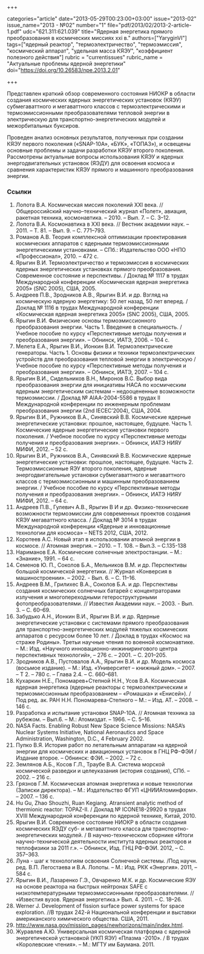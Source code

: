 +++

categories="article"
date="2013-05-29T00:23:00+03:00"
issue="2013-02"
issue_name="2013 - №02"
number="1"
file="pdf/2013/02/2013-2-article-1.pdf"
udc="621.311:621.039"
title="Ядерная энергетика прямого преобразования в космических миссиях ххi в."
authors=["YaryginVI"]
tags=["ядерный реактор", "термоэлектричество", "термоэмиссия", "космический аппарат", "удельная масса КЯЭУ", "коэффициент полезного действия"]
rubric = "currentissues"
rubric_name = "Актуальные проблемы ядерной энергетики"
doi="https://doi.org/10.26583/npe.2013.2.01"

+++

Представлен краткий обзор современного состояния НИОКР в области создания космических ядерных энергетических установок (КЯЭУ) субмегаваттного и мегаваттного классов с термоэлектрическими и термоэмиссионными преобразователями тепловой энергии в электрическую для транспортно-энергетических модулей и межорбитальных буксиров.

Проведен анализ основных результатов, полученных при создании КЯЭУ первого поколения («SNAP-10A», «БУК», «ТОПАЗ»), и освещены основные проблемы и задачи разработки КЯЭУ второго поколения. Рассмотрены актуальные вопросы использования КЯЭУ и ядерных энергодвигательных установок (ЯЭДУ) для освоения космоса и сравнения характеристик КЯЭУ прямого и машинного преобразования энергии.

### Ссылки

1. Лопота В.А. Космическая миссия поколений ХХI века. // Общероссийский научно–технический журнал «Полет», авиация, ракетная техника, космонавтика. – 2010. – Вып. 7. – С. 3–12.
2. Лопота В.А. Космонавтика в ХХI века. // Вестник академии наук. – 2011. – Т. 81. – Вып. 9. – С. 771–793.
3. Романов А.В. Теория комплексной оптимизации проектирования космических аппаратов с ядерными термоэмиссионными энергетическими установками. – СПб.: Издательство ООО «НПО «Профессионал», 2010. – 472 с.
4. Ярыгин В.И. Термоэлектричество и термоэмиссия в космических ядерных энергетических установках прямого преобразования. Современное состояние и перспективы. / Доклад № 1117 в трудах Международной конференции «Космическая ядерная энергетика 2005» (SNC 2005), США, 2005.
5. Андреев П.В., Зродников А.В., Ярыгин В.И. и др. Взгляд на космическую ядерную энергетику: 50 лет назад, 50 лет вперед. / Доклад № 1116 в трудах Международной конференции «Космическая ядерная энергетика 2005» (SNC 2005), США, 2005.
6. Ярыгин В.И. Физические основы термоэмиссионного преобразования энергии. Часть 1. Введение в специальность. / Учебное пособие по курсу «Перспективные методы получения и преобразования энергии». – Обнинск, ИАТЭ, 2006. – 104 с.
7. Мелета Е.А., Ярыгин В.И., Ионкин В.И. Термоэлектрические генераторы. Часть 1. Основы физики и техники термоэлектрических устройств для преобразования тепловой энергии в электрическую / Учебное пособие по курсу «Перспективные методы получения и преобразования энергии». – Обнинск, ИАТЭ, 2007. – 104 с.
8. Ярыгин В.И., Сидельников В.Н., Миронов В.С. Выбор вида преобразования энергии для инициативы НАСА по космическим ядерным энергетическим системам – недооцененные возможности термоэмиссии. / Доклад № АIАА-2004-5586 в трудах II Международной конференции по инженерным проблемам преобразования энергии (2nd IECEC’2004), США, 2004.
9. Ярыгин В.И., Ружников В.А., Синявский В.В. Космические ядерные энергетические установки: прошлое, настоящее, будущее. Часть 1. Космические ядерные энергетические установки первого поколения. / Учебное пособие по курсу «Перспективные методы получения и преобразования энергии». – Обнинск, ИАТЭ НИЯУ МИФИ, 2012. – 52 с.
10. Ярыгин В.И., Ружников В.А., Синявский В.В. Космические ядерные энергетические установки: прошлое, настоящее, будущее. Часть 2. Термоэмиссионные ЯЭУ второго поколения, ядерные энергодвигательные установки субмегаваттного и мегаваттного классов с термоэмиссионным и машинным преобразованием энергии. / Учебное пособие по курсу «Перспективные методы получения и преобразования энергии». – Обнинск, ИАТЭ НИЯУ МИФИ, 2012. – 64 с.
11. Андреев П.В., Гулевич А.В., Ярыгин В И и др. Физико-технические возможности термоэмиссии для современных проектов создания КЯЭУ мегаваттного класса. / Доклад № 3014 в трудах Международной конференции «Ядерные и инновационные технологии для космоса» – NETS 2012, США, 2012.
12. Коротеев А.С. Новый этап в использовании атомной энергии в космосе. // Атомная энергия. – 2010. – Т. 108. – Вып.3. – С.135-138
13. Нариманов Е.А. Космические солнечные электростанции. – М.: «Знание», 1991. – 64 с.
14. Семенов Ю. П., Соколов Б.А., Мельников В.М. и др. Перспективы большой космической энергетики. // Журнал «Конверсия в машиностроении». – 2002. - Вып. 6. – С. 11–16.
15. Андреев В.М., Грилихес В.А., Соколов Б.А. и др. Перспективы создания космических солнечных батарей с концентраторами излучения и многопереходными гетероструктурными фотопреобразователями. // Известия Академии наук. – 2003. - Вып. 3. – С. 60–69.
16. Забудько А.Н., Ионкин В.И., Ярыгин В.И. и др. Ядерные энергетические установки с системами прямого преобразования для транспортно-энергетических модулей тяжелых космических аппаратов с ресурсом более 10 лет. / Доклад в трудах «Космос на страже Родины». Третьи научные чтения по военной космонавтике. – М.: Изд. «Научного инновационно-инжинирингового центра перспективных технологий», – 276 с. – 2001. – С. 201–205.
17. Зродников А.В., Пустовалов А.А., Ярыгин В.И. и др. Модель космоса (восьмое издание). – М.: Изд. «Университет – книжный дом». – 2007. – Т 2. – 780 с. – Глава 2.4. – С. 660–681.
18. Кухаркин Н.Е., Пономарев+Степной Н.Н., Усов В.А. Космическая ядерная энергетика (ядерные реакторы с термоэлектрическим и термоэмиссионным преобразованием – «Ромашка» и «Енисей»). / Под ред. ак. РАН Н.Н. Пономарева-Степного – М.: – Изд. АТ. – 2008. – 146 с.
19. Разработка и испытание установки SNAP-10A. // Атомная техника за рубежом. – Вып.6. – М.: Атомиздат. – 1966. – С. 5–16.
20. NASA Facts. Enabling Robust New Space Science Missions: NASA’s Nuclear Systems Initiative, National Aeronautics and Space Administration, Washington, D.C., 4 February 2002.
21. Пупко В.Я. История работ по летательным аппаратам на ядерной энергии для космических и авиационных установок в ГНЦ РФ-ФЭИ / Издание второе. – Обнинск: ФЭИ. – 2002. – 72 с.
22. Землянов А.Б., Косов Г.Л., Траубе В.А. Система морской космической разведки и целеуказания (история создания), СПб. – 2002. – 216 с.
23. Грязнов Г.М. Космическая атомная энергетика и новые технологии (Записки директора). – М.: Издательство ФГУП «ЦНИИАтоминформ». – 2007. – 136 с.
24. Hu Gu, Zhao Shouzhi, Ruan Kegiang. Atransient analytic method of thermionic reactor: TOPAZ-II. / Доклад № ICONE18-29920 в трудах XVIII Международной конференции по ядерной технике, Китай, 2010.
25. Ярыгин В.И. Современное состояние НИОКР в области создания космических ЯЭДУ суб- и метаваттного класса для транспортно-энергетических модулей. / В научно-техническом сборнике «Итоги научно-технической деятельности института ядерных реакторов и теплофизики за 2011 г.». – Обнинск, Изд. ГНЦ РФ-ФЭИ. 2012, – С. 357–363.
26. Луна - шаг к технологиям освоения Солнечной системы. /Под научн. ред. В.П. Легостаева и В.А. Лопоты. – М.: Изд. РКК «Энергия». 2011, – 584 с.
27. Ярыгин В.И., Лазаренко Г.Э., Овчаренко М.К. и др. Космические ЯЭУ на основе реактора на быстрых нейтронах SAFE с низкотемпературными термоэмиссионными преобразователями. // «Известия вузов. Ядерная энергетика.» Вып. 4. 2011. – С. 18–26.
28. Werner J. Development of fission surface power systems for space exploration. //В трудах 242-й Национальной конференции и выставки американского химического общества. США, 2011.
29. http://www.nasa.gov/mission_pages/newhorizons/main/index.html.
30. Журавлев А.Ю. Универсальная космическая платформа с ядерной энергетической установкой (УКП ЯЭУ) «Плазма -2010». / В трудах «Королевские чтения». – М.: МГТУ им Баумана. 2011.